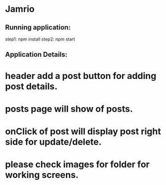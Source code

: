 # Jamrio
Running application:
-------------------
step1: npm install
step2: npm start

Application Details:
-------------------
 # header add a post button for adding post details.
 # posts page will show of posts.
 # onClick of post will display post right side for update/delete.
 # please check images for folder for working screens. 

